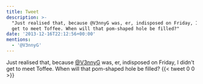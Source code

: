 ```yaml
---
title: Tweet
description: >-
  "Just realised that, because @V3nnyG was, er, indisposed on Friday, I didn't
  get to meet Toffee. When will that pom-shaped hole be filled?"
date: '2013-12-16T22:12:56+00:00'
mentions:
  - '@V3nnyG'
---
```

Just realised that, because [@V3nnyG](https://twitter.com/@V3nnyG) was, er, indisposed on Friday, I didn't get to meet Toffee. When will that pom-shaped hole be filled?
      {{< tweet 0 0 >}}
    
